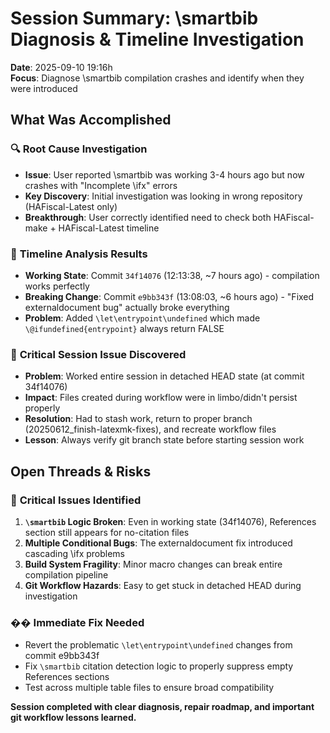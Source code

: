 # Session Summary: \smartbib Diagnosis & Timeline Investigation

**Date**: 2025-09-10 19:16h  
**Focus**: Diagnose \smartbib compilation crashes and identify when they were introduced

## What Was Accomplished

### 🔍 **Root Cause Investigation**
- **Issue**: User reported \smartbib was working 3-4 hours ago but now crashes with "Incomplete \ifx" errors
- **Key Discovery**: Initial investigation was looking in wrong repository (HAFiscal-Latest only)
- **Breakthrough**: User correctly identified need to check both HAFiscal-make + HAFiscal-Latest timeline

### 📅 **Timeline Analysis Results**
- **Working State**: Commit `34f14076` (12:13:38, ~7 hours ago) - compilation works perfectly
- **Breaking Change**: Commit `e9bb343f` (13:08:03, ~6 hours ago) - "Fixed externaldocument bug" actually broke everything
- **Problem**: Added `\let\entrypoint\undefined` which made `\@ifundefined{entrypoint}` always return FALSE

### 🚨 **Critical Session Issue Discovered**
- **Problem**: Worked entire session in detached HEAD state (at commit 34f14076)
- **Impact**: Files created during workflow were in limbo/didn't persist properly
- **Resolution**: Had to stash work, return to proper branch (20250612_finish-latexmk-fixes), and recreate workflow files
- **Lesson**: Always verify git branch state before starting session work

## Open Threads & Risks

### 🚨 **Critical Issues Identified**
1. **`\smartbib` Logic Broken**: Even in working state (34f14076), References section still appears for no-citation files
2. **Multiple Conditional Bugs**: The externaldocument fix introduced cascading \ifx problems
3. **Build System Fragility**: Minor macro changes can break entire compilation pipeline
4. **Git Workflow Hazards**: Easy to get stuck in detached HEAD during investigation

### �� **Immediate Fix Needed**
- Revert the problematic `\let\entrypoint\undefined` changes from commit e9bb343f
- Fix `\smartbib` citation detection logic to properly suppress empty References sections
- Test across multiple table files to ensure broad compatibility

**Session completed with clear diagnosis, repair roadmap, and important git workflow lessons learned.**
